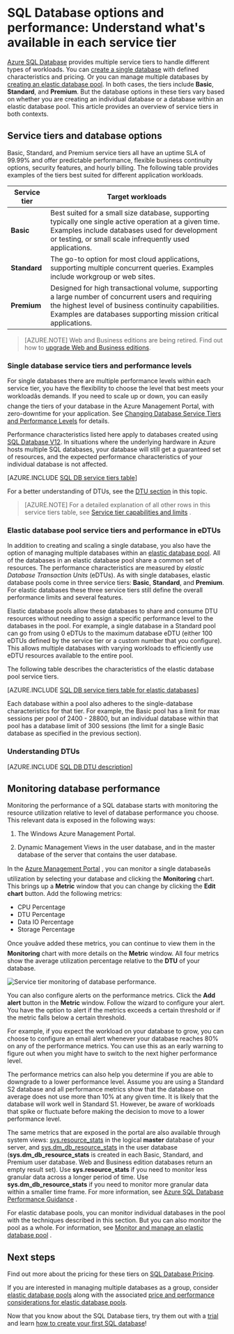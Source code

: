 <properties
	pageTitle="SQL Database performance & options: Service tiers | Windows Azure"
	description="Compare SQL Database performance and business continuity features of the service tiers to balance cost and capability as you scale."
	keywords="database options,database performance,eDTU"
	services="sql-database"
	documentationCenter=""
	authors="rothja"
	manager="jeffreyg"
	editor="monicar"/>

<tags
	ms.service="sql-database"
	ms.date="11/10/2015"
	wacn.date=""/>

# SQL Database options and performance: Understand what's available in each service tier
 

[Azure SQL Database](/documentation/articles/sql-database-technical-overview) provides multiple service tiers to handle different types of workloads. You can [create a single database](/documentation/articles/sql-database-get-started) with defined characteristics and pricing. Or you can manage multiple databases by [creating an elastic database pool](/documentation/articles/sql-database-elastic-pool-portal). In both cases, the tiers include **Basic**, **Standard**, and **Premium**. But the database options in these tiers vary based on whether you are creating an individual database or a database within an elastic database pool. This article provides an overview of service tiers in both contexts.

## Service tiers and database options
Basic, Standard, and Premium service tiers all have an uptime SLA of 99.99% and offer predictable performance, flexible business continuity options, security features, and hourly billing. The following table provides examples of the tiers best suited for different application workloads.

| Service tier | Target workloads |
|---|---|
| **Basic** | Best suited for a small size database, supporting typically one single active operation at a given time. Examples include databases used for development or testing, or small scale infrequently used applications. |
| **Standard** | The go-to option for most cloud applications, supporting multiple concurrent queries. Examples include workgroup or web sites. |
| **Premium** | Designed for high transactional volume, supporting a large number of concurrent users and requiring the highest level of business continuity capabilities. Examples are databases supporting mission critical applications. |

>[AZURE.NOTE] Web and Business editions are being retired. Find out how to [upgrade Web and Business editions](/documentation/articles/sql-database-upgrade-new-service-tiers). <!-- deleted by customization Please read the [Sunset FAQ](/home/features/sql-database/#priceweb-business/) if you plan to continue using Web and Business Editions. -->

### Single database service tiers and performance levels
For single databases there are multiple performance levels within each service tier, you have the flexibility to choose the level that best meets your workloadâs demands. If you need to scale up or down, you can easily change the tiers of your database in the Azure Management Portal, with zero-downtime for your application. See [Changing Database Service Tiers and Performance Levels](/documentation/articles/sql-database-scale-up) for details.

Performance characteristics listed here apply to databases created using [SQL Database V12](/documentation/articles/sql-database-v12-whats-new). In situations where the underlying hardware in Azure hosts multiple SQL databases, your database will still get a guaranteed set of resources, and the expected performance characteristics of your individual database is not affected.

[AZURE.INCLUDE [SQL DB service tiers table](../includes/sql-database-service-tiers-table.md)]


For a better understanding of DTUs, see the [DTU section](#understanding-dtus) in this topic. 

>[AZURE.NOTE] For a detailed explanation of all other rows in this service tiers table, see [Service tier capabilities and <!-- deleted by customization limits](/documentation/articles/sql-database-performance-guidance#service-tier-capabilities-and-limits) --><!-- keep by customization: begin --> limits](/documentation/articles/sql-database-performance-guidance/#service-tier-capabilities-and-limits) <!-- keep by customization: end -->.

### Elastic database pool service tiers and performance in eDTUs
In addition to creating and scaling a single database, you also have the option of managing multiple databases within an [elastic database pool](/documentation/articles/sql-database-elastic-pool). All of the databases in an elastic database pool share a common set of resources. The performance characteristics are measured by *elastic Database Transaction Units* (eDTUs). As with single databases, elastic database pools come in three service tiers: **Basic**, **Standard**, and **Premium**. For elastic databases these three service tiers still define the overall performance limits and several features.  

Elastic database pools allow these databases to share and consume DTU resources without needing to assign a specific performance level to the databases in the pool. For example, a single database in a Standard pool can go from using 0 eDTUs to the maximum database eDTU (either 100 eDTUs defined by the service tier or a custom number that you configure). This allows multiple databases with varying workloads to efficiently use eDTU resources available to the entire pool. 

The following table describes the characteristics of the elastic database pool service tiers.

[AZURE.INCLUDE [SQL DB service tiers table for elastic databases](../includes/sql-database-service-tiers-table-elastic-db-pools.md)]

Each database within a pool also adheres to the single-database characteristics for that tier. For example, the Basic pool has a limit for max sessions per pool of 2400 - 28800, but an individual database within that pool has a database limit of 300 sessions (the limit for a single Basic database as specified in the previous section).

### Understanding DTUs

[AZURE.INCLUDE [SQL DB DTU description](../includes/sql-database-understanding-dtus.md)]

## Monitoring database performance
Monitoring the performance of a SQL database starts with monitoring the resource utilization relative to level of database performance you choose. This relevant data is exposed in the following ways:

1.	The Windows Azure Management Portal.

2.	Dynamic Management Views in the user database, and in the master database of the server that contains the user database.

In the [Azure Management <!-- deleted by customization Portal](https://manage.windowsazure.cn/) --><!-- keep by customization: begin --> Portal](https://manage.windowsazure.cn) <!-- keep by customization: end -->, you can monitor a single databaseâs utilization by selecting your database and clicking the **Monitoring** chart. This brings up a **Metric** window that you can change by clicking the **Edit chart** button. Add the following metrics:

- CPU Percentage
- DTU Percentage
- Data IO Percentage
- Storage Percentage

Once youâve added these metrics, you can continue to view them in the **Monitoring** chart with more details on the **Metric** window. All four metrics show the average utilization percentage relative to the **DTU** of your database.

![Service tier monitoring of database performance.](./media/sql-database-service-tiers/sqldb_service_tier_monitoring.png)

You can also configure alerts on the performance metrics. Click the **Add alert** button in the **Metric** window. Follow the wizard to configure your alert. You have the option to alert if the metrics exceeds a certain threshold or if the metric falls below a certain threshold.

For example, if you expect the workload on your database to grow, you can choose to configure an email alert whenever your database reaches 80% on any of the performance metrics. You can use this as an early warning to figure out when you might have to switch to the next higher performance level.

The performance metrics can also help you determine if you are able to downgrade to a lower performance level. Assume you are using a Standard S2 database and all performance metrics show that the database on average does not use more than 10% at any given time. It is likely that the database will work well in Standard S1. However, be aware of workloads that spike or fluctuate before making the decision to move to a lower performance level. 

The same metrics that are exposed in the portal are also available through system views: [sys.resource_stats](https://msdn.microsoft.com/zh-cn/library/dn269979.aspx) in the logical **master** database of your server, and [sys.dm_db_resource_stats](https://msdn.microsoft.com/zh-cn/library/dn800981.aspx) in the user database (**sys.dm_db_resource_stats** is created in each Basic, Standard, and Premium user database. Web and Business edition databases return an empty result set). Use **sys.resource_stats** if you need to monitor less granular data across a longer period of time. Use **sys.dm_db_resource_stats** if you need to monitor more granular data within a smaller time frame. For more information, see [Azure SQL Database Performance <!-- deleted by customization Guidance](/documentation/articles/sql-database-performance-guidance#monitoring-resource-use-with-sysresourcestats) --><!-- keep by customization: begin --> Guidance](/documentation/articles/sql-database-performance-guidance/#monitoring-resource-use-with-sysresourcestats) <!-- keep by customization: end -->.

For elastic database pools, you can monitor individual databases in the pool with the techniques described in this section. But you can also monitor the pool as a whole. For information, see [Monitor and manage an elastic database <!-- deleted by customization pool](/documentation/articles/sql-database-elastic-pool-portal#monitor-and-manage-an-elastic-database-pool) --><!-- keep by customization: begin --> pool](/documentation/articles/sql-database-elastic-pool-portal/#monitor-and-manage-an-elastic-database-pool) <!-- keep by customization: end -->.

## Next steps
Find out more about the pricing for these tiers on [SQL Database Pricing](/home/features/sql-database/#price).

If you are interested in managing multiple databases as a group, consider [elastic database pools](/documentation/articles/sql-database-elastic-pool-guidance) along with the associated [price and performance considerations for elastic database pools](/documentation/articles/sql-database-elastic-pool-guidance).

Now that you know about the SQL Database tiers, try them out with a <!-- deleted by customization [trial](/pricing/1rmb-trial/) --><!-- keep by customization: begin --> [trial](/pricing/1rmb-trial) <!-- keep by customization: end --> and learn [how to create your first SQL database](/documentation/articles/sql-database-get-started)!
 
